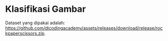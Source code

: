 # Klasifikasi Gambar

Dataset yang dipakai adalah: https://github.com/dicodingacademy/assets/releases/download/release/rockpaperscissors.zip.

